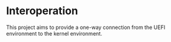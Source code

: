 # Interoperation

This project aims to provide a one-way connection from the UEFI environment to
the kernel environment.
